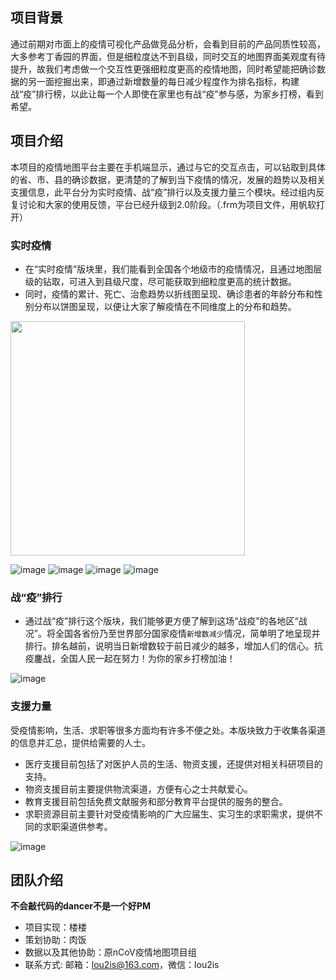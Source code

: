 ## 项目背景
通过前期对市面上的疫情可视化产品做竞品分析，会看到目前的产品同质性较高，大多参考丁香园的界面，但是细粒度达不到县级，同时交互的地图界面美观度有待提升，故我们考虑做一个交互性更强细粒度更高的疫情地图，同时希望能把确诊数据的另一面挖掘出来，即通过新增数量的每日减少程度作为排名指标，构建战“疫”排行榜，以此让每一个人即使在家里也有战“疫”参与感，为家乡打榜，看到希望。

## 项目介绍
 本项目的疫情地图平台主要在手机端显示，通过与它的交互点击，可以钻取到具体的省、市、县的确诊数据，更清楚的了解到当下疫情的情况，发展的趋势以及相关支援信息，此平台分为实时疫情、战“疫”排行以及支援力量三个模块。经过组内反复讨论和大家的使用反馈，平台已经升级到2.0阶段。（.frm为项目文件，用帆软打开）

### 实时疫情  
* 在“实时疫情”版块里，我们能看到全国各个地级市的疫情情况，且通过地图层级的钻取，可进入到县级尺度，尽可能获取到细粒度更高的统计数据。
*  同时，疫情的累计、死亡、治愈趋势以折线图呈现、确诊患者的年龄分布和性别分布以饼图呈现，以便让大家了解疫情在不同维度上的分布和趋势。

<img src="https://github.com/rov3rn/test/blob/master/%E5%AE%9E%E6%97%B6%E7%96%AB%E6%83%851.jpg" width=375/>

![image](https://github.com/rov3rn/test/blob/master/%E5%AE%9E%E6%97%B6%E7%96%AB%E6%83%851.jpg)
![image](https://github.com/rov3rn/test/blob/master/%E5%AE%9E%E6%97%B6%E7%96%AB%E6%83%852.jpg)
![image](https://github.com/rov3rn/test/blob/master/%E5%AE%9E%E6%97%B6%E7%96%AB%E6%83%853.jpg)
![image](https://github.com/rov3rn/test/blob/master/%E5%AE%9E%E6%97%B6%E7%96%AB%E6%83%854.jpg)
### 战“疫”排行
*  通过战“疫”排行这个版块，我们能够更方便了解到这场“战疫”的各地区“战况”。将全国各省份乃至世界部分国家疫情`新增数减少`情况，简单明了地呈现并排行。排名越前，说明当日新增数较于前日减少的越多，增加人们的信心。抗疫鏖战，全国人民一起在努力！为你的家乡打榜加油！

![image](https://github.com/rov3rn/test/blob/master/%E6%89%93%E6%A6%9C%E5%8A%A0%E6%B2%B91.jpg)
### 支援力量  
受疫情影响，生活、求职等很多方面均有许多不便之处。本版块致力于收集各渠道的信息并汇总，提供给需要的人士。  
*  医疗支援目前包括了对医护人员的生活、物资支援，还提供对相关科研项目的支持。
*  物资支援目前主要提供物流渠道，方便有心之士共献爱心。
*  教育支援目前包括免费文献服务和部分教育平台提供的服务的整合。
*  求职资源目前主要针对受疫情影响的广大应届生、实习生的求职需求，提供不同的求职渠道供参考。

![image](https://github.com/rov3rn/test/blob/master/%E6%94%AF%E6%8F%B4%E5%8A%9B%E9%87%8F2.jpg)
## 团队介绍
**不会敲代码的dancer不是一个好PM**

* 项目实现：楼楼
* 策划协助：肉饭
* 数据以及其他协助：原nCoV疫情地图项目组
* 联系方式: 邮箱：lou2is@163.com，微信：lou2is
   
